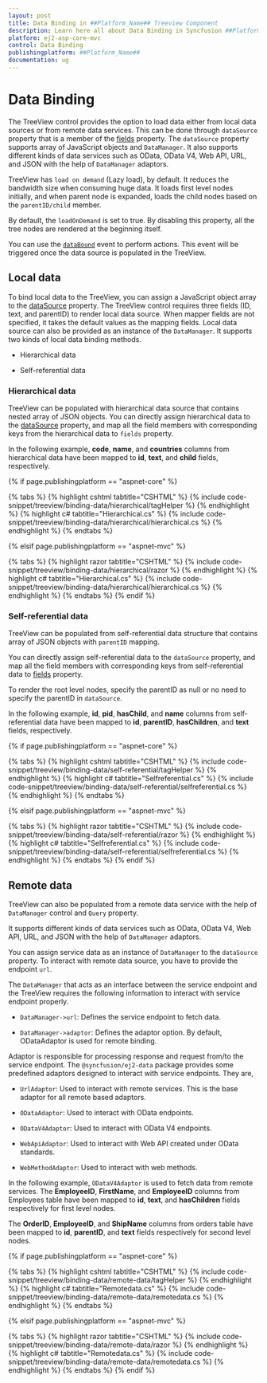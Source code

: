 ```yaml
---
layout: post
title: Data Binding in ##Platform_Name## Treeview Component
description: Learn here all about Data Binding in Syncfusion ##Platform_Name## Treeview component and more.
platform: ej2-asp-core-mvc
control: Data Binding
publishingplatform: ##Platform_Name##
documentation: ug
---
```



# Data Binding

The TreeView control provides the option to load data either from local data sources or from remote data services. This can be done through `dataSource` property that is a member of the [fields](https://help.syncfusion.com/cr/aspnetcore-js2/Syncfusion.EJ2~Syncfusion.EJ2.Navigations.TreeView~Fields.html) property. The `dataSource` property supports array of JavaScript objects and `DataManager`. It also supports different kinds of data services such as OData, OData V4, Web API, URL, and JSON with the help of `DataManager` adaptors.

TreeView has `load on demand` (Lazy load), by default. It reduces the bandwidth size when consuming huge data. It loads first level nodes initially, and when parent node is expanded,  loads the child nodes based on the `parentID/child` member.

By default, the `loadOnDemand` is set to true. By disabling this property, all the tree nodes are rendered at the beginning itself.

You can use the [`dataBound`](https://help.syncfusion.com/cr/aspnetcore-js2/Syncfusion.EJ2~Syncfusion.EJ2.Navigations.TreeView~DataBound.html) event to perform actions. This event will be triggered once the data source is populated in the TreeView.

## Local data

To bind local data to the TreeView, you can assign a JavaScript object array to the [dataSource](https://help.syncfusion.com/cr/aspnetcore-js2/Syncfusion.EJ2~Syncfusion.EJ2.Navigations.TreeViewFieldsSettings~DataSource.html) property.
The TreeView control requires three  fields (ID, text, and parentID) to render local data source. When mapper fields are not specified, it takes the default values as the mapping fields. Local data source can also be provided as an instance of the `DataManager`. It supports two kinds of local data binding methods.

* Hierarchical data

* Self-referential data

### Hierarchical data

TreeView can be populated with hierarchical data source that contains nested array of JSON objects. You can directly assign hierarchical data to the [dataSource](https://help.syncfusion.com/cr/aspnetcore-js2/Syncfusion.EJ2~Syncfusion.EJ2.Navigations.TreeViewFieldsSettings~DataSource.html) property, and map all the field members with corresponding keys from the hierarchical data to `fields` property.

In the following example, **code**, **name**, and **countries** columns from hierarchical data have been mapped to **id**, **text**, and **child** fields, respectively.

{% if page.publishingplatform == "aspnet-core" %}

{% tabs %}
{% highlight cshtml tabtitle="CSHTML" %}
{% include code-snippet/treeview/binding-data/hierarchical/tagHelper %}
{% endhighlight %}
{% highlight c# tabtitle="Hierarchical.cs" %}
{% include code-snippet/treeview/binding-data/hierarchical/hierarchical.cs %}
{% endhighlight %}
{% endtabs %}

{% elsif page.publishingplatform == "aspnet-mvc" %}

{% tabs %}
{% highlight razor tabtitle="CSHTML" %}
{% include code-snippet/treeview/binding-data/hierarchical/razor %}
{% endhighlight %}
{% highlight c# tabtitle="Hierarchical.cs" %}
{% include code-snippet/treeview/binding-data/hierarchical/hierarchical.cs %}
{% endhighlight %}
{% endtabs %}
{% endif %}



### Self-referential data

TreeView can be populated from self-referential data structure that contains array of JSON objects with `parentID` mapping.

You can directly assign self-referential data to the `dataSource` property, and map all the field members with corresponding keys from self-referential data to [fields](https://help.syncfusion.com/cr/aspnetcore-js2/Syncfusion.EJ2~Syncfusion.EJ2.Navigations.TreeView~Fields.html) property.

To render the root level nodes, specify the parentID as null or no need to specify the parentID in `dataSource`.

In the following example, **id**, **pid**, **hasChild**, and **name** columns from self-referential data have been mapped to **id**, **parentID**, **hasChildren**, and **text** fields, respectively.

{% if page.publishingplatform == "aspnet-core" %}

{% tabs %}
{% highlight cshtml tabtitle="CSHTML" %}
{% include code-snippet/treeview/binding-data/self-referential/tagHelper %}
{% endhighlight %}
{% highlight c# tabtitle="Selfreferential.cs" %}
{% include code-snippet/treeview/binding-data/self-referential/selfreferential.cs %}
{% endhighlight %}
{% endtabs %}

{% elsif page.publishingplatform == "aspnet-mvc" %}

{% tabs %}
{% highlight razor tabtitle="CSHTML" %}
{% include code-snippet/treeview/binding-data/self-referential/razor %}
{% endhighlight %}
{% highlight c# tabtitle="Selfreferential.cs" %}
{% include code-snippet/treeview/binding-data/self-referential/selfreferential.cs %}
{% endhighlight %}
{% endtabs %}
{% endif %}



## Remote data

TreeView can also be populated from a remote data service with the help of `DataManager` control and `Query` property.

It supports different kinds of data services such as OData, OData V4, Web API, URL, and JSON with the help of `DataManager` adaptors.

You can assign service data as an instance of `DataManager` to the `dataSource` property. To interact with remote data source, you have to provide the endpoint `url`.

The `DataManager` that acts as an interface between the service endpoint and the TreeView requires the following information to interact with service endpoint properly.

* `DataManager->url`: Defines the service endpoint to fetch data.

* `DataManager->adaptor`: Defines the adaptor option. By default, ODataAdaptor is used for remote binding.

Adaptor is responsible for processing response and request from/to the service endpoint. The `@syncfusion/ej2-data` package provides some predefined adaptors  designed to interact with service endpoints. They are,

* `UrlAdaptor`: Used to interact with remote services. This is the base adaptor for all remote based adaptors.

* `ODataAdaptor`: Used to interact with OData endpoints.

* `ODataV4Adaptor`: Used to interact with OData V4 endpoints.

* `WebApiAdaptor`: Used to interact with Web API created under OData standards.

* `WebMethodAdaptor`: Used to interact with web methods.

In the following example, `ODataV4Adaptor` is  used to fetch data from remote services. The **EmployeeID**, **FirstName**, and **EmployeeID**
columns from Employees table have been mapped to **id**, **text**, and **hasChildren** fields respectively for first level nodes.

The **OrderID**, **EmployeeID**, and **ShipName** columns from orders table have been mapped to **id**, **parentID**, and **text** fields respectively for second level nodes.

{% if page.publishingplatform == "aspnet-core" %}

{% tabs %}
{% highlight cshtml tabtitle="CSHTML" %}
{% include code-snippet/treeview/binding-data/remote-data/tagHelper %}
{% endhighlight %}
{% highlight c# tabtitle="Remotedata.cs" %}
{% include code-snippet/treeview/binding-data/remote-data/remotedata.cs %}
{% endhighlight %}
{% endtabs %}

{% elsif page.publishingplatform == "aspnet-mvc" %}

{% tabs %}
{% highlight razor tabtitle="CSHTML" %}
{% include code-snippet/treeview/binding-data/remote-data/razor %}
{% endhighlight %}
{% highlight c# tabtitle="Remotedata.cs" %}
{% include code-snippet/treeview/binding-data/remote-data/remotedata.cs %}
{% endhighlight %}
{% endtabs %}
{% endif %}


